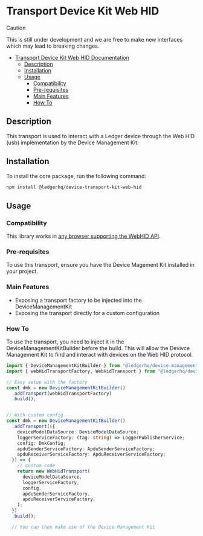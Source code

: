 # Transport Device Kit Web HID

> [!CAUTION]
> This is still under development and we are free to make new interfaces which may lead to breaking changes.

- [Transport Device Kit Web HID Documentation](#transport-device-kit-web-hid)
  - [Description](#description)
  - [Installation](#installation)
  - [Usage](#usage)
    - [Compatibility](#compatibility)
    - [Pre-requisites](#pre-requisites)
    - [Main Features](#main-features)
    - [How To](#how-to)

## Description

This transport is used to interact with a Ledger device through the Web HID (usb) implementation by the Device Management Kit.

## Installation

To install the core package, run the following command:

```sh
npm install @ledgerhq/device-transport-kit-web-hid
```

## Usage

### Compatibility

This library works in [any browser supporting the WebHID API](https://developer.mozilla.org/en-US/docs/Web/API/WebHID_API#browser_compatibility).

### Pre-requisites

To use this transport, ensure you have the Device Magement Kit installed in your project.

### Main Features

- Exposing a transport factory to be injected into the DeviceManagementKit
- Exposing the transport directly for a custom configuration

### How To

To use the transport, you need to inject it in the DeviceManagementKitBuilder before the build. This will allow the Devivce Management Kit to find and interact with devices on the Web HID protocol.

```typescript
import { DeviceManagementKitBuilder } from "@ledgerhq/device-management-kit"
import { webHidTransportFactory, WebHidTransport } from "@ledgerhq/device-transport-kit-web-hid"

// Easy setup with the factory
const dmk = new DeviceManagementKitBuilder()
  .addTransport(webHidTransportFactory)
  .build();


// With custom config
const dmk = new DeviceManagementKitBuilder()
  .addTransport(({
    deviceModelDataSource: DeviceModelDataSource;
    loggerServiceFactory: (tag: string) => LoggerPublisherService;
    config: DmkConfig;
    apduSenderServiceFactory: ApduSenderServiceFactory;
    apduReceiverServiceFactory: ApduReceiverServiceFactory;
  }) => {
    // custom code
    return new WebHidTransport(
      deviceModelDataSource,
      loggerServiceFactory,
      config,
      apduSenderServiceFactory,
      apduReceiverServiceFactory,
    );
  })
  .build();

  // You can then make use of the Device Management Kit
```
